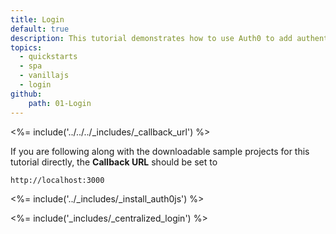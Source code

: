```yaml
---
title: Login
default: true
description: This tutorial demonstrates how to use Auth0 to add authentication and authorization to your web app.
topics:
  - quickstarts
  - spa
  - vanillajs
  - login
github:
    path: 01-Login
---
```

<%= include('../../../_includes/_callback_url') %>

If you are following along with the downloadable sample projects for this tutorial directly, the **Callback URL** should be set to

```bash
http://localhost:3000
```

<%= include('../_includes/_install_auth0js') %>

<%= include('_includes/_centralized_login') %>